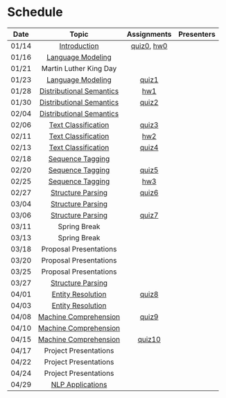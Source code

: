 Schedule
=====

| Date | Topic | Assignments | Presenters |
|:-:|:-:|:-:|---|
|01/14| [Introduction](syllabus.md) | [quiz0](../assignments/quizzes.md#quiz-0), [hw0](../assignments/hw0) | |
|01/16| [Language Modeling](language_modeling.md) | | |
|01/21| Martin Luther King Day | | |
|01/23| [Language Modeling](language_modeling.md) | [quiz1](../assignments/quizzes.md#quiz-1) |
|01/28| [Distributional Semantics](distributional_semantics.md) | [hw1](../assignments/hw1) | |
|01/30| [Distributional Semantics](distributional_semantics.md) | [quiz2](../assignments/quizzes.md#quiz-2) | |
|02/04| [Distributional Semantics](distributional_semantics.md) | | |
|02/06| [Text Classification](text_classification.md) | [quiz3](../assignments/quizzes.md#quiz-3) | |
|02/11| [Text Classification](text_classification.md) | [hw2](../assignments/hw2) | |
|02/13| [Text Classification](text_classification.md) | [quiz4](../assignments/quizzes.md#quiz-4) | |
|02/18| [Sequence Tagging](sequence_tagging.md) | | |
|02/20| [Sequence Tagging](sequence_tagging.md) | [quiz5](../assignments/quizzes.md#quiz-5) | |
|02/25| [Sequence Tagging](sequence_tagging.md) | [hw3](../assignments/hw3) | |
|02/27| [Structure Parsing](structure_parsing.md) | [quiz6](../assignments/quizzes.md#quiz-6) | |
|03/04| [Structure Parsing](structure_parsing.md) | | |
|03/06| [Structure Parsing](structure_parsing.md) | [quiz7](../assignments/quizzes.md#quiz-7) | |
|03/11| Spring Break | | |
|03/13| Spring Break | | |
|03/18| Proposal Presentations | | |
|03/20| Proposal Presentations | | |
|03/25| Proposal Presentations | | |
|03/27| [Structure Parsing](structure_parsing.md) | | |
|04/01| [Entity Resolution](entity_resolution.md) | [quiz8](../assignments/quizzes.md#quiz-8)| |
|04/03| [Entity Resolution](entity_resolution.md) | | |
|04/08| [Machine Comprehension](machine_comprehension.md) | [quiz9](../assignments/quizzes.md#quiz-9) | |
|04/10| [Machine Comprehension](machine_comprehension.md) | | |
|04/15| [Machine Comprehension](machine_comprehension.md) | [quiz10](../assignments/quizzes.md#quiz-10) | |
|04/17| Project Presentations | | |
|04/22| Project Presentations | | |
|04/24| Project Presentations | | |
|04/29| [NLP Applications](nlp_applications.md) | | |


<!--|03/25| [Phrase Structure Grammar](https://www.slideshare.net/jchoi7s/cs571-phrase-structure-grammar) | | |
|03/27| [Tree Adjoining Grammar](https://www.slideshare.net/jchoi7s/cs571-tree-adjoinixng-grammar) | | |
|04/01| [Combinatory Categorial Grammar](https://www.slideshare.net/jchoi7s/cs571-combinatory-categorial-grammar) | | |
|04/03| [Meaning Representations](http://mathcs.emory.edu/~choi/courses/cs571/slides/) | | |
|04/08| [Meaning Representations](http://mathcs.emory.edu/~choi/courses/cs571/slides/) | | |
-->




